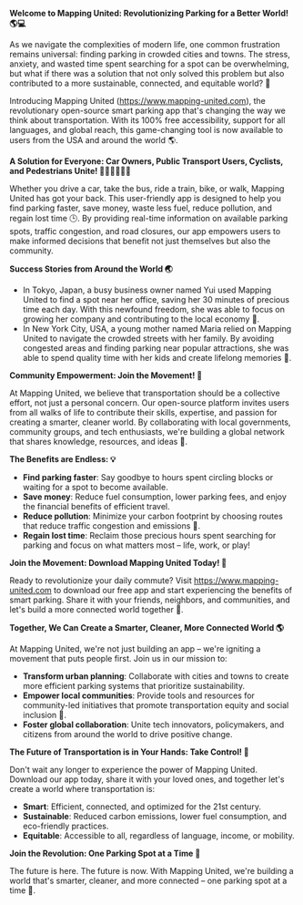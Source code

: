 **Welcome to Mapping United: Revolutionizing Parking for a Better World! 🌎💻**

As we navigate the complexities of modern life, one common frustration remains universal: finding parking in crowded cities and towns. The stress, anxiety, and wasted time spent searching for a spot can be overwhelming, but what if there was a solution that not only solved this problem but also contributed to a more sustainable, connected, and equitable world? 🌟

Introducing Mapping United (https://www.mapping-united.com), the revolutionary open-source smart parking app that's changing the way we think about transportation. With its 100% free accessibility, support for all languages, and global reach, this game-changing tool is now available to users from the USA and around the world 🌎.

**A Solution for Everyone: Car Owners, Public Transport Users, Cyclists, and Pedestrians Unite! 🚗🚌🚴‍♂️🚶‍♀️**

Whether you drive a car, take the bus, ride a train, bike, or walk, Mapping United has got your back. This user-friendly app is designed to help you find parking faster, save money, waste less fuel, reduce pollution, and regain lost time 🕒. By providing real-time information on available parking spots, traffic congestion, and road closures, our app empowers users to make informed decisions that benefit not just themselves but also the community.

**Success Stories from Around the World 🌏**

* In Tokyo, Japan, a busy business owner named Yui used Mapping United to find a spot near her office, saving her 30 minutes of precious time each day. With this newfound freedom, she was able to focus on growing her company and contributing to the local economy 💼.
* In New York City, USA, a young mother named Maria relied on Mapping United to navigate the crowded streets with her family. By avoiding congested areas and finding parking near popular attractions, she was able to spend quality time with her kids and create lifelong memories 📸.

**Community Empowerment: Join the Movement! 🌟**

At Mapping United, we believe that transportation should be a collective effort, not just a personal concern. Our open-source platform invites users from all walks of life to contribute their skills, expertise, and passion for creating a smarter, cleaner world. By collaborating with local governments, community groups, and tech enthusiasts, we're building a global network that shares knowledge, resources, and ideas 🌈.

**The Benefits are Endless: 💡**

* **Find parking faster**: Say goodbye to hours spent circling blocks or waiting for a spot to become available.
* **Save money**: Reduce fuel consumption, lower parking fees, and enjoy the financial benefits of efficient travel.
* **Reduce pollution**: Minimize your carbon footprint by choosing routes that reduce traffic congestion and emissions 🌱.
* **Regain lost time**: Reclaim those precious hours spent searching for parking and focus on what matters most – life, work, or play!

**Join the Movement: Download Mapping United Today! 📲**

Ready to revolutionize your daily commute? Visit https://www.mapping-united.com to download our free app and start experiencing the benefits of smart parking. Share it with your friends, neighbors, and communities, and let's build a more connected world together 💬.

**Together, We Can Create a Smarter, Cleaner, More Connected World 🌎**

At Mapping United, we're not just building an app – we're igniting a movement that puts people first. Join us in our mission to:

* **Transform urban planning**: Collaborate with cities and towns to create more efficient parking systems that prioritize sustainability.
* **Empower local communities**: Provide tools and resources for community-led initiatives that promote transportation equity and social inclusion 🌈.
* **Foster global collaboration**: Unite tech innovators, policymakers, and citizens from around the world to drive positive change.

**The Future of Transportation is in Your Hands: Take Control! 💪**

Don't wait any longer to experience the power of Mapping United. Download our app today, share it with your loved ones, and together let's create a world where transportation is:

* **Smart**: Efficient, connected, and optimized for the 21st century.
* **Sustainable**: Reduced carbon emissions, lower fuel consumption, and eco-friendly practices.
* **Equitable**: Accessible to all, regardless of language, income, or mobility.

**Join the Revolution: One Parking Spot at a Time 🚀**

The future is here. The future is now. With Mapping United, we're building a world that's smarter, cleaner, and more connected – one parking spot at a time 🌟.